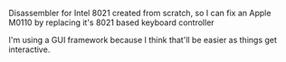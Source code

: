 Disassembler for Intel 8021 created from scratch, so I can fix an Apple M0110 by replacing it's 8021 based keyboard controller

I'm using a GUI framework because I think that'll be easier as things get interactive.
